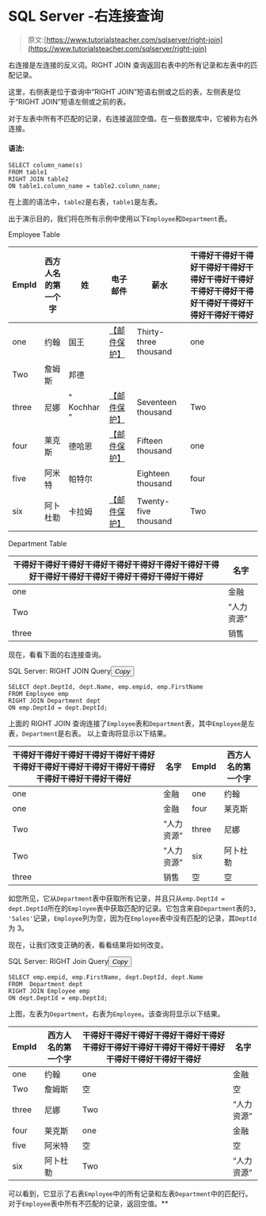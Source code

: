 # SQL Server -右连接查询

> 原文:[https://www.tutorialsteacher.com/sqlserver/right-join](https://www.tutorialsteacher.com/sqlserver/right-join)

右连接是左连接的反义词。RIGHT JOIN 查询返回右表中的所有记录和左表中的匹配记录。

这里，右侧表是位于查询中“RIGHT JOIN”短语右侧或之后的表，左侧表是位于“RIGHT JOIN”短语左侧或之前的表。

对于左表中所有不匹配的记录，右连接返回空值。在一些数据库中，它被称为右外连接。

#### 语法:

```
SELECT column_name(s)
FROM table1
RIGHT JOIN table2
ON table1.column_name = table2.column_name; 
```

在上面的语法中，`table2`是右表，`table1`是左表。

出于演示目的，我们将在所有示例中使用以下`Employee`和`Department`表。

Employee Table

| EmpId | 西方人名的第一个字 | 姓 | 电子邮件 | 薪水 | 干得好干得好干得好干得好干得好干得好干得好干得好干得好干得好干得好干得好干得好干得好干得好干得好 |
| --- | --- | --- | --- | --- | --- |
| one | 约翰 | 国王 | [【邮件保护】](/cdn-cgi/l/email-protection) | Thirty-three thousand | one |
| Two | 詹姆斯 | 邦德 |  |  |  |
| three | 尼娜 | " Kochhar " | [【邮件保护】](/cdn-cgi/l/email-protection) | Seventeen thousand | Two |
| four | 莱克斯 | 德哈恩 | [【邮件保护】](/cdn-cgi/l/email-protection) | Fifteen thousand | one |
| five | 阿米特 | 帕特尔 |  | Eighteen thousand | four |
| six | 阿卜杜勒 | 卡拉姆 | [【邮件保护】](/cdn-cgi/l/email-protection) | Twenty-five thousand | Two |

Department Table

| 干得好干得好干得好干得好干得好干得好干得好干得好干得好干得好干得好干得好干得好干得好干得好干得好 | 名字 |
| --- | --- |
| one | 金融 |
| Two | “人力资源” |
| three | 销售 |

现在，看看下面的右连接查询。

SQL Server: RIGHT JOIN Query<button class="copy-btn pull-RIGHT" title="Copy example code">*Copy*</button> 

```
SELECT dept.DeptId, dept.Name, emp.empid, emp.FirstName  
FROM Employee emp 
RIGHT JOIN Department dept
ON emp.DeptId = dept.DeptId; 
```

上面的 RIGHT JOIN 查询连接了`Employee`表和`Department`表，其中`Employee`是左表，`Department`是右表。 以上查询将显示以下结果。

| 干得好干得好干得好干得好干得好干得好干得好干得好干得好干得好干得好干得好干得好干得好干得好干得好 | 名字 | EmpId | 西方人名的第一个字 |
| --- | --- | --- | --- |
| one | 金融 | one | 约翰 |
| one | 金融 | four | 莱克斯 |
| Two | “人力资源” | three | 尼娜 |
| Two | “人力资源” | six | 阿卜杜勒 |
| three | 销售 | 空 | 空 |

如您所见，它从`Department`表中获取所有记录，并且只从`emp.DeptId = dept.DeptId`所在的`Employee`表中获取匹配的记录。它包含来自`Department`表的`3, 'Sales'`记录，`Employee`列为空，因为在`Employee`表中没有匹配的记录，其`DeptId`为 3。

现在，让我们改变正确的表，看看结果将如何改变。

SQL Server: RIGHT Join Query<button class="copy-btn pull-RIGHT" title="Copy example code">*Copy*</button> 

```
SELECT emp.empid, emp.FirstName, dept.DeptId, dept.Name 
FROM  Department dept
RIGHT JOIN Employee emp 
ON dept.DeptId = emp.DeptId; 
```

上图，左表为`Department`，右表为`Employee`。该查询将显示以下结果。

| EmpId | 西方人名的第一个字 | 干得好干得好干得好干得好干得好干得好干得好干得好干得好干得好干得好干得好干得好干得好干得好干得好 | 名字 |
| --- | --- | --- | --- |
| one | 约翰 | one | 金融 |
| Two | 詹姆斯 | 空 | 空 |
| three | 尼娜 | Two | “人力资源” |
| four | 莱克斯 | one | 金融 |
| five | 阿米特 | 空 | 空 |
| six | 阿卜杜勒 | Two | “人力资源” |

可以看到，它显示了右表`Employee`中的所有记录和左表`Department`中的匹配行。 对于`Employee`表中所有不匹配的记录，返回空值。**